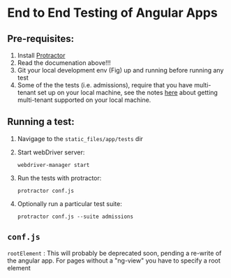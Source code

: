 # End to End Testing of Angular Apps

## Pre-requisites:

1. Install [Protractor](http://angular.github.io/protractor/#/tutorial)
2. Read the documenation above!!!
3. Git your local development env (Fig) up and running before running any test
4. Some of the the tests (i.e. admissions), require that you have multi-tenant set up on your local machine, see the notes [here](https://github.com/bufke/bsc-ops/blob/master/django-sis/development.md) about getting multi-tenant supported on your local machine. 

## Running a test:

1. Navigage to the `static_files/app/tests` dir
2. Start webDriver server: 

    `webdriver-manager start`

3. Run the tests with protractor: 

    `protractor conf.js`
    
4. Optionally run a particular test suite: 

    `protractor conf.js --suite admissions`

## `conf.js`

`rootElement` : This will probably be deprecated soon, pending a re-write of the angular app. For pages without a "ng-view" you have to specify a root element